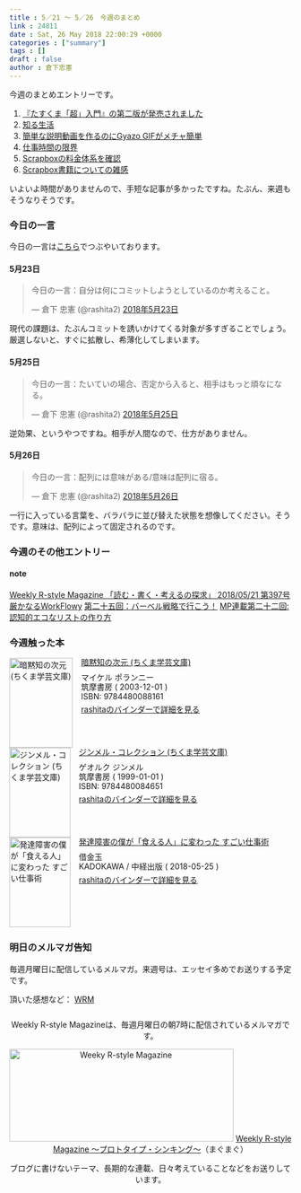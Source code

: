 ```yaml
---
title : 5／21 〜 5／26　今週のまとめ
link : 24811
date : Sat, 26 May 2018 22:00:29 +0000
categories : ["summary"]
tags : []
draft : false
author : 倉下忠憲
---
```


今週のまとめエントリーです。
 
<ol>
<li><a href="https://rashita.net/blog/?p=24768">『たすくま「超」入門』の第二版が発売されました</a></li>
<li><a href="https://rashita.net/blog/?p=24774">知る生活</a></li>
<li><a href="https://rashita.net/blog/?p=24783">簡単な説明動画を作るのにGyazo GIFがメチャ簡単</a></li>
<li><a href="https://rashita.net/blog/?p=24794">仕事時間の限界</a></li>
<li><a href="https://rashita.net/blog/?p=24800">Scrapboxの料金体系を確認</a></li>
<li><a href="https://rashita.net/blog/?p=24806">Scrapbox書籍についての雑感</a></li>
</ol>

いよいよ時間がありませんので、手短な記事が多かったですね。たぶん、来週もそうなりそうです。

<h3>今日の一言</h3>

今日の一言は<a href="http://twitter.com/rashita2 ">こちら</a>でつぶやいております。


<h4>5月23日</h4>

<blockquote class="twitter-tweet" data-lang="ja"><p lang="ja" dir="ltr">今日の一言：自分は何にコミットしようとしているのか考えること。</p>&mdash; 倉下 忠憲 (@rashita2) <a href="https://twitter.com/rashita2/status/999134615414521863?ref_src=twsrc%5Etfw">2018年5月23日</a></blockquote>
<script async src="https://platform.twitter.com/widgets.js" charset="utf-8"></script>

現代の課題は、たぶんコミットを誘いかけてくる対象が多すぎることでしょう。厳選しないと、すぐに拡散し、希薄化してしまいます。

<h4>5月25日</h4>

<blockquote class="twitter-tweet" data-lang="ja"><p lang="ja" dir="ltr">今日の一言：たいていの場合、否定から入ると、相手はもっと頑なになる。</p>&mdash; 倉下 忠憲 (@rashita2) <a href="https://twitter.com/rashita2/status/999815958221881344?ref_src=twsrc%5Etfw">2018年5月25日</a></blockquote>
<script async src="https://platform.twitter.com/widgets.js" charset="utf-8"></script>

逆効果、というやつですね。相手が人間なので、仕方がありません。

<h4>5月26日</h4>

<blockquote class="twitter-tweet" data-lang="ja"><p lang="ja" dir="ltr">今日の一言：配列には意味がある/意味は配列に宿る。</p>&mdash; 倉下 忠憲 (@rashita2) <a href="https://twitter.com/rashita2/status/1000291245602713600?ref_src=twsrc%5Etfw">2018年5月26日</a></blockquote>
<script async src="https://platform.twitter.com/widgets.js" charset="utf-8"></script>

一行に入っている言葉を、バラバラに並び替えた状態を想像してください。そうです。意味は、配列によって固定されるのです。

<h3>今週のその他エントリー</h3>

<H4>note</H4>

<a href="https://note.mu/rashita/n/n1e9e2974f2d1">Weekly R-style Magazine 「読む・書く・考えるの探求」 2018/05/21 第397号</a>
<a href="https://note.mu/rashita/n/n701d465828b6">厳かなるWorkFlowy</a>
<a href="https://note.mu/rashita/n/n307064a82d5f">第二十五回：バーベル戦略で行こう！</a>
<a href="https://note.mu/rashita/n/n0fe4cecece61">MP連載第二十二回:認知的エコなリストの作り方</a>

<H3>今週触った本</H3>

<div class="mm-middle" style="margin-bottom:0px;"><div class="mm-image" style="float:left;"><a href="http://www.amazon.co.jp/exec/obidos/ASIN/4480088164/rashita1000-22/ref=nosim" target="_blank"><img src="https://images-fe.ssl-images-amazon.com/images/I/515ZCXNMB6L._SL160_.jpg" alt="暗黙知の次元 (ちくま学芸文庫)" title="暗黙知の次元 (ちくま学芸文庫)" width="113" height="160" border="0" /></a></div><div class="mm-content" style="float:left;margin-left:15px;line-height:120%"><div class="mm-title" style="line-height:120%"><a href="http://www.amazon.co.jp/exec/obidos/ASIN/4480088164/rashita1000-22/ref=nosim" target="_blank">暗黙知の次元 (ちくま学芸文庫)</a></div><div class="mm-detail" style="margin-top:10px;">マイケル ポランニー<br />筑摩書房 ( 2003-12-01 )<br />ISBN: 9784480088161<br /><div style="margin:7px 0px"><a href="http://mediamarker.net/u/rashita/?asin=4480088164" target="_blank">rashitaのバインダーで詳細を見る</a></div></div></div><div style="clear:left"></div></div>


<div class="mm-middle" style="margin-bottom:0px;"><div class="mm-image" style="float:left;"><a href="http://www.amazon.co.jp/exec/obidos/ASIN/4480084657/rashita1000-22/ref=nosim" target="_blank"><img src="https://images-fe.ssl-images-amazon.com/images/I/61FaXqAjCWL._SL160_.jpg" alt="ジンメル・コレクション (ちくま学芸文庫)" title="ジンメル・コレクション (ちくま学芸文庫)" width="109" height="160" border="0" /></a></div><div class="mm-content" style="float:left;margin-left:15px;line-height:120%"><div class="mm-title" style="line-height:120%"><a href="http://www.amazon.co.jp/exec/obidos/ASIN/4480084657/rashita1000-22/ref=nosim" target="_blank">ジンメル・コレクション (ちくま学芸文庫)</a></div><div class="mm-detail" style="margin-top:10px;">ゲオルク ジンメル<br />筑摩書房 ( 1999-01-01 )<br />ISBN: 9784480084651<br /><div style="margin:7px 0px"><a href="http://mediamarker.net/u/rashita/?asin=4480084657" target="_blank">rashitaのバインダーで詳細を見る</a></div></div></div><div style="clear:left"></div></div>


<div class="mm-middle" style="margin-bottom:0px;"><div class="mm-image" style="float:left;"><a href="https://www.amazon.co.jp/exec/obidos/ASIN/B07D72C9YP/rashita1000-22/ref=nosim" target="_blank"><img src="https://images-fe.ssl-images-amazon.com/images/I/511JbmrfwTL._SL160_.jpg" alt="発達障害の僕が「食える人」に変わった すごい仕事術" title="発達障害の僕が「食える人」に変わった すごい仕事術" width="109" height="160" border="0" /></a></div><div class="mm-content" style="float:left;margin-left:15px;line-height:120%"><div class="mm-title" style="line-height:120%"><a href="http://www.amazon.co.jp/exec/obidos/ASIN/B07D72C9YP/rashita1000-22/ref=nosim" target="_blank">発達障害の僕が「食える人」に変わった すごい仕事術</a></div><div class="mm-detail" style="margin-top:10px;">借金玉<br />KADOKAWA / 中経出版 ( 2018-05-25 )<br /><div style="margin:7px 0px"><a href="http://mediamarker.net/u/rashita/?asin=B07D72C9YP" target="_blank">rashitaのバインダーで詳細を見る</a></div></div></div><div style="clear:left"></div></div>

<h3>明日のメルマガ告知</h3>

毎週月曜日に配信しているメルマガ。来週号は、エッセイ多めでお送りする予定です。


頂いた感想など：
<a class="twitter-timeline"  href="https://twitter.com/rashita2/timelines/427262290753097729"  data-widget-id="427265271171010561">WRM</a>
    <script>!function(d,s,id){var js,fjs=d.getElementsByTagName(s)[0],p=/^http:/.test(d.location)?'http':'https';if(!d.getElementById(id)){js=d.createElement(s);js.id=id;js.src=p+"://platform.twitter.com/widgets.js";fjs.parentNode.insertBefore(js,fjs);}}(document,"script","twitter-wjs");</script>


<div style="text-align:center;margin-top:25px;">
Weekly R-style Magazineは、毎週月曜日の朝7時に配信されているメルマガです。

<a href="https://www.mag2.com/m/0001185133.html" target="_blank"><img src="https://rashita.net/blog/wp-content/uploads/2010/09/mmbanner.jpg" alt="Weeky R-style Magazine" width="400" height="165" class="alignnone size-full wp-image-12201" /></a>
<a href="https://www.mag2.com/m/0001185133.html" target="_blank">Weekly R-style Magazine ～プロトタイプ・シンキング～</a>（まぐまぐ）

ブログに書けないテーマ、長期的な連載、日々考えていることなどをお送りしています。
</div> 
